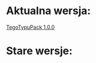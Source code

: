 # Aktualna wersja:
<a href = "https://github.com/Pawi2323/TegoTypuPack/blob/main/pliki/%C2%A7cTegoTypuPack.zip?raw=true">TegoTypuPack 1.0.0<a>
  
# Stare wersje:
